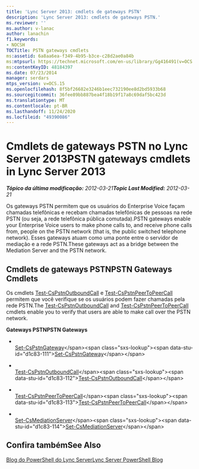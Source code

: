 ```yaml
---
title: 'Lync Server 2013: cmdlets de gateways PSTN'
description: 'Lync Server 2013: cmdlets de gateways PSTN.'
ms.reviewer: ''
ms.author: v-lanac
author: lanachin
f1.keywords:
- NOCSH
TOCTitle: PSTN gateways cmdlets
ms:assetid: 6a8aa6ea-f349-4b95-b3ce-c28d2ae0a84b
ms:mtpsurl: https://technet.microsoft.com/en-us/library/Gg416491(v=OCS.15)
ms:contentKeyID: 48184397
ms.date: 07/23/2014
manager: serdars
mtps_version: v=OCS.15
ms.openlocfilehash: 8f5bf26682e3246b1eec732190ee8d2bd5933b68
ms.sourcegitcommit: 36fee89bb887bea4f18b19f17a8c69daf5bc423d
ms.translationtype: MT
ms.contentlocale: pt-BR
ms.lasthandoff: 11/24/2020
ms.locfileid: "49390086"
---
```

# <a name="pstn-gateways-cmdlets-in-lync-server-2013"></a><span data-ttu-id="d1c83-103">Cmdlets de gateways PSTN no Lync Server 2013</span><span class="sxs-lookup"><span data-stu-id="d1c83-103">PSTN gateways cmdlets in Lync Server 2013</span></span>

<div data-xmlns="http://www.w3.org/1999/xhtml">

<div class="topic" data-xmlns="http://www.w3.org/1999/xhtml" data-msxsl="urn:schemas-microsoft-com:xslt" data-cs="https://msdn.microsoft.com/">

<div data-asp="https://msdn2.microsoft.com/asp">



</div>

<div id="mainSection">

<div id="mainBody"><span data-ttu-id="d1c83-104">

<span> </span></span><span class="sxs-lookup"><span data-stu-id="d1c83-104">

<span> </span></span></span>

<span data-ttu-id="d1c83-105">_**Tópico da última modificação:** 2012-03-21_</span><span class="sxs-lookup"><span data-stu-id="d1c83-105">_**Topic Last Modified:** 2012-03-21_</span></span>

<span data-ttu-id="d1c83-106">Os gateways PSTN permitem que os usuários do Enterprise Voice façam chamadas telefônicas e recebam chamadas telefônicas de pessoas na rede PSTN (ou seja, a rede telefônica pública comutada).</span><span class="sxs-lookup"><span data-stu-id="d1c83-106">PSTN gateways enable your Enterprise Voice users to make phone calls to, and receive phone calls from, people on the PSTN network (that is, the public switched telephone network).</span></span> <span data-ttu-id="d1c83-107">Esses gateways atuam como uma ponte entre o servidor de mediação e a rede PSTN.</span><span class="sxs-lookup"><span data-stu-id="d1c83-107">These gateways act as a bridge between the Mediation Server and the PSTN network.</span></span>

<div>

## <a name="pstn-gateways-cmdlets"></a><span data-ttu-id="d1c83-108">Cmdlets de gateways PSTN</span><span class="sxs-lookup"><span data-stu-id="d1c83-108">PSTN Gateways Cmdlets</span></span>

<span data-ttu-id="d1c83-109">Os cmdlets [Test-CsPstnOutboundCall](https://technet.microsoft.com/library/Gg398207(v=OCS.15)) e [Test-CsPstnPeerToPeerCall](https://technet.microsoft.com/library/Gg398662(v=OCS.15)) permitem que você verifique se os usuários podem fazer chamadas pela rede PSTN.</span><span class="sxs-lookup"><span data-stu-id="d1c83-109">The [Test-CsPstnOutboundCall](https://technet.microsoft.com/library/Gg398207(v=OCS.15)) and [Test-CsPstnPeerToPeerCall](https://technet.microsoft.com/library/Gg398662(v=OCS.15)) cmdlets enable you to verify that users are able to make call over the PSTN network.</span></span>

<span data-ttu-id="d1c83-110">**Gateways PSTN**</span><span class="sxs-lookup"><span data-stu-id="d1c83-110">**PSTN Gateways**</span></span>

  - <span></span>  
    <span data-ttu-id="d1c83-111">[Set-CsPstnGateway](https://technet.microsoft.com/library/Gg398408(v=OCS.15))</span><span class="sxs-lookup"><span data-stu-id="d1c83-111">[Set-CsPstnGateway](https://technet.microsoft.com/library/Gg398408(v=OCS.15))</span></span>

<!-- end list -->

  - <span></span>  
    <span data-ttu-id="d1c83-112">[Test-CsPstnOutboundCall](https://technet.microsoft.com/library/Gg398207(v=OCS.15))</span><span class="sxs-lookup"><span data-stu-id="d1c83-112">[Test-CsPstnOutboundCall](https://technet.microsoft.com/library/Gg398207(v=OCS.15))</span></span>

<!-- end list -->

  - <span></span>  
    <span data-ttu-id="d1c83-113">[Test-CsPstnPeerToPeerCall](https://technet.microsoft.com/library/Gg398662(v=OCS.15))</span><span class="sxs-lookup"><span data-stu-id="d1c83-113">[Test-CsPstnPeerToPeerCall](https://technet.microsoft.com/library/Gg398662(v=OCS.15))</span></span>

<!-- end list -->

  - <span></span>  
    <span data-ttu-id="d1c83-114">[Set-CsMediationServer](https://technet.microsoft.com/library/Gg398213(v=OCS.15))</span><span class="sxs-lookup"><span data-stu-id="d1c83-114">[Set-CsMediationServer](https://technet.microsoft.com/library/Gg398213(v=OCS.15))</span></span>

</div>

<div>

## <a name="see-also"></a><span data-ttu-id="d1c83-115">Confira também</span><span class="sxs-lookup"><span data-stu-id="d1c83-115">See Also</span></span>


[<span data-ttu-id="d1c83-116">Blog do PowerShell do Lync Server</span><span class="sxs-lookup"><span data-stu-id="d1c83-116">Lync Server PowerShell Blog</span></span>](https://go.microsoft.com/fwlink/p/?linkid=203150)  
  

<span data-ttu-id="d1c83-117"></div>

</div>

<span> </span>

</div>

</div>

</span><span class="sxs-lookup"><span data-stu-id="d1c83-117"></div>

</div>

<span> </span>

</div>

</div>

</span></span></div>

